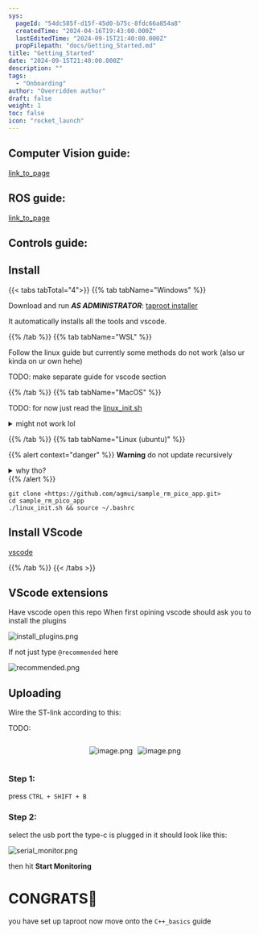 ```yaml
---
sys:
  pageId: "54dc585f-d15f-45d0-b75c-8fdc66a854a8"
  createdTime: "2024-04-16T19:43:00.000Z"
  lastEditedTime: "2024-09-15T21:40:00.000Z"
  propFilepath: "docs/Getting_Started.md"
title: "Getting_Started"
date: "2024-09-15T21:40:00.000Z"
description: ""
tags:
  - "Onboarding"
author: "Overridden author"
draft: false
weight: 1
toc: false
icon: "rocket_launch"
---
```


## Computer Vision guide:

[link_to_page](86d45bc0-388b-4d26-8848-44f255f73d0e)

## ROS guide:

[link_to_page](3c76c1de-ec8f-46d6-8b0a-294005edc2d5)

## Controls guide:

## Install

{{< tabs tabTotal="4">}}
{{% tab tabName="Windows" %}}

Download and run _**AS ADMINISTRATOR**_: [taproot installer](https://github.com/Thornbots/TeachingFreshies/releases/tag/1.0)

It automatically installs all the tools and vscode.

{{% /tab %}}
{{% tab tabName="WSL" %}}

Follow the linux guide but currently some methods do not work (also ur kinda on ur own hehe)

TODO: make separate guide for vscode section

{{% /tab %}}
{{% tab tabName="MacOS" %}}

TODO: for now just read the [linux_init.sh](https://github.com/agmui/sample_rm_pico_app/blob/main/linux_init.sh)

<details>
<summary>might not work lol</summary>

`brew install libusb pkg-config`

Next install: [vscode](https://code.visualstudio.com/Download)

</details>

{{% /tab %}}
{{% tab tabName="Linux (ubuntu)" %}}

{{% alert context="danger" %}}
**Warning** do not update recursively
<details>
<summary>why tho?</summary>
There are some submodules that may go on for a while (like tinyusb) and I highly
recommend you don't need to get them.
If you want to see what submodules I update just look in `linux_init.sh`
</details>
{{% /alert %}}

```shell
git clone <https://github.com/agmui/sample_rm_pico_app.git>
cd sample_rm_pico_app
./linux_init.sh && source ~/.bashrc
```

## Install VScode

[vscode](https://code.visualstudio.com/Download)

{{% /tab %}}
{{< /tabs >}}

## VScode extensions

Have vscode open this repo
When first opining vscode should ask you to install the plugins

![install_plugins.png](https://prod-files-secure.s3.us-west-2.amazonaws.com/d518164a-d88e-44d1-a4ee-3adb3bd8bce0/89bd30f0-1825-4e77-867b-0a41ce370880/install_plugins.png?X-Amz-Algorithm=AWS4-HMAC-SHA256&X-Amz-Content-Sha256=UNSIGNED-PAYLOAD&X-Amz-Credential=ASIAZI2LB4667BZ4NR3X%2F20250327%2Fus-west-2%2Fs3%2Faws4_request&X-Amz-Date=20250327T003824Z&X-Amz-Expires=3600&X-Amz-Security-Token=IQoJb3JpZ2luX2VjEM%2F%2F%2F%2F%2F%2F%2F%2F%2F%2F%2FwEaCXVzLXdlc3QtMiJGMEQCIHeYZ7yvlokBPwsv6D268%2FOXjmA%2FNk1Da8Fyns494FOKAiB3bbJpy8yHCoCB4aH9quM2efO1uX%2BJziW6WoZAUjWVICr%2FAwg4EAAaDDYzNzQyMzE4MzgwNSIMDeNKpyrJKyYfPaJ8KtwDQzzODzDr973%2BpuWI4aNdq6nPS6HaEy8N4anxCVH%2BFfGZ8QiF99hrXuAjm2OCcJoJLArAg%2BGeCx1GQE2IDXyd7d%2BlDf%2B9qSw%2B72X4lHF65%2BGlq%2Br8hxuxDFA4Fhi%2FV9pbvZ602XptCy4nAh1O2FgkmwhViXzGT7igdV6vgzQhDdgkpFNDUEEWiBiCt%2Bj%2B72y%2Fi%2BFqJmEgEX%2FpHojkbqGC1fvkkJcRO1npfgjCIJ8wCYVe%2BuIwf8bb279QqpObwlAXeQuqFad8Hq%2F%2BRdGYCNxP%2FfwSfIOHJABdblW2PFx4NrEldI80XLEfDKt71lsMOmIqrQ6HDm0TOSzxP4I5yh%2BCqLi9%2FVo5VbybyR1Yh2D3MwH6BIL%2FVqr%2F193X7j7H34Uz3FWN8tf%2FwZypmBtSyAPUB0KlhabKXv7xLaMT2CAzQPNR7QkvAUW5Tbg0EW04nmfOK8cq3TPwKTq6J9oCCi3YBugWHNJooQ6iwr1qqSB4L7XNnydU10eUbGgVBaJcueLl5%2F2PABcpuKkXj%2BUFe%2FfHy50ABAhnTlneT%2BlYa2QOMWi6d%2FfGhR3FdOaz0hz9ECfLjsumOxqZ1wX5Tgi8yhLc5ragQRpLnG9qgbm1BZZUMmbfVuEke7k%2BVfG24A8w942SvwY6pgHSBIncTyVI%2FVX68pLKqKJ2my3nVJgg6KmnDW%2FQjxGAARtF32IHxdJUEn46%2B5yBZehKEwVPgMIAmSlXvcPyadQfA8msiFQ0mJYjaY5kJ69RQbk4p93E1nHU7zk15XPY15H9uxnVHs%2BGgWFX2EmFaBlsbgFOD6HRBm28GpJKLfTT2rXhCIr93gm2OwtGgTu603GmTaRY3dJyADAbjqUfGAkZzs%2FoUkEe&X-Amz-Signature=10e03bb5036126bcc57c17b6a0e315a027823f26764b07e9bfbfd8c85b6e5c80&X-Amz-SignedHeaders=host&x-id=GetObject)

If not just type `@recommended` here  

![recommended.png](https://prod-files-secure.s3.us-west-2.amazonaws.com/d518164a-d88e-44d1-a4ee-3adb3bd8bce0/61e661e9-5d85-4dfc-be0d-8d2097a5e793/recommended.png?X-Amz-Algorithm=AWS4-HMAC-SHA256&X-Amz-Content-Sha256=UNSIGNED-PAYLOAD&X-Amz-Credential=ASIAZI2LB4667BZ4NR3X%2F20250327%2Fus-west-2%2Fs3%2Faws4_request&X-Amz-Date=20250327T003824Z&X-Amz-Expires=3600&X-Amz-Security-Token=IQoJb3JpZ2luX2VjEM%2F%2F%2F%2F%2F%2F%2F%2F%2F%2F%2FwEaCXVzLXdlc3QtMiJGMEQCIHeYZ7yvlokBPwsv6D268%2FOXjmA%2FNk1Da8Fyns494FOKAiB3bbJpy8yHCoCB4aH9quM2efO1uX%2BJziW6WoZAUjWVICr%2FAwg4EAAaDDYzNzQyMzE4MzgwNSIMDeNKpyrJKyYfPaJ8KtwDQzzODzDr973%2BpuWI4aNdq6nPS6HaEy8N4anxCVH%2BFfGZ8QiF99hrXuAjm2OCcJoJLArAg%2BGeCx1GQE2IDXyd7d%2BlDf%2B9qSw%2B72X4lHF65%2BGlq%2Br8hxuxDFA4Fhi%2FV9pbvZ602XptCy4nAh1O2FgkmwhViXzGT7igdV6vgzQhDdgkpFNDUEEWiBiCt%2Bj%2B72y%2Fi%2BFqJmEgEX%2FpHojkbqGC1fvkkJcRO1npfgjCIJ8wCYVe%2BuIwf8bb279QqpObwlAXeQuqFad8Hq%2F%2BRdGYCNxP%2FfwSfIOHJABdblW2PFx4NrEldI80XLEfDKt71lsMOmIqrQ6HDm0TOSzxP4I5yh%2BCqLi9%2FVo5VbybyR1Yh2D3MwH6BIL%2FVqr%2F193X7j7H34Uz3FWN8tf%2FwZypmBtSyAPUB0KlhabKXv7xLaMT2CAzQPNR7QkvAUW5Tbg0EW04nmfOK8cq3TPwKTq6J9oCCi3YBugWHNJooQ6iwr1qqSB4L7XNnydU10eUbGgVBaJcueLl5%2F2PABcpuKkXj%2BUFe%2FfHy50ABAhnTlneT%2BlYa2QOMWi6d%2FfGhR3FdOaz0hz9ECfLjsumOxqZ1wX5Tgi8yhLc5ragQRpLnG9qgbm1BZZUMmbfVuEke7k%2BVfG24A8w942SvwY6pgHSBIncTyVI%2FVX68pLKqKJ2my3nVJgg6KmnDW%2FQjxGAARtF32IHxdJUEn46%2B5yBZehKEwVPgMIAmSlXvcPyadQfA8msiFQ0mJYjaY5kJ69RQbk4p93E1nHU7zk15XPY15H9uxnVHs%2BGgWFX2EmFaBlsbgFOD6HRBm28GpJKLfTT2rXhCIr93gm2OwtGgTu603GmTaRY3dJyADAbjqUfGAkZzs%2FoUkEe&X-Amz-Signature=3826c13ebe3c5bc64bc7afa57e0fd128683662acb05c4f107a478c914618e201&X-Amz-SignedHeaders=host&x-id=GetObject)

## Uploading

Wire the ST-link according to this:

TODO:

<div style="display: flex;flex-direction: row; column-gap:10px; max-width: 630px;justify-content: center;">
<div>

![image.png](https://prod-files-secure.s3.us-west-2.amazonaws.com/d518164a-d88e-44d1-a4ee-3adb3bd8bce0/210ecb78-1116-4d7b-b9b7-2292f66fa2c2/image.png?X-Amz-Algorithm=AWS4-HMAC-SHA256&X-Amz-Content-Sha256=UNSIGNED-PAYLOAD&X-Amz-Credential=ASIAZI2LB466VU5QYVYF%2F20250327%2Fus-west-2%2Fs3%2Faws4_request&X-Amz-Date=20250327T003834Z&X-Amz-Expires=3600&X-Amz-Security-Token=IQoJb3JpZ2luX2VjEM%2F%2F%2F%2F%2F%2F%2F%2F%2F%2F%2FwEaCXVzLXdlc3QtMiJHMEUCIQD5dW%2BSdOgVw5d4DKpGYyuTDqH%2FHDSR3lVZFZiuvYty%2FQIgMBcec4x4PMHXBK3v81jBgEReH3d%2BZgKb07v4y%2BWDj5gq%2FwMIOBAAGgw2Mzc0MjMxODM4MDUiDK4x063rf3HEh2bm0yrcA3bc0icwuFZap83moX6YQ%2FSfKZMXcX3fvE4doJ6j6uNpfEsp0v8QY9boKbS5cwxlWwh94VUkZgBD8lMufAC7YSTETSStKW3JZHD5mGfFJ6ROUGSCt1164Y9wMqcvr5bxtwcOis8JyMCQvtJFmqwapObzFFUE8iNGsH2opI1Y8UgEP0hMY1H9paExLQjWhNC%2BIMlSq2SsC%2BGdKURZFL3h3liaLm4tGjKbW76fCbPzBlWxyW4R31tpN7O%2F23No8s9b0pZ7aTjlP6%2F7IYadu4HOE1nuE4IkRlCD73%2FBezbXum63Xn%2BcQZJSGvHdOHTWD3j8W5BGPbWVGqlYmj4xSJkr9COhQO1PkbJXc8pps%2FP5GVj%2BTSHX4%2BTXvwQnEyWJEOq7ys%2FzPxxJ3IoYDREpQxjBUup%2F%2BChljOgixSyrdEqpzA0KmR8ZbY8OSY5PPXWzIvJ60G0jDCHDagDMrnGJPVbiK%2BIiv2q%2F9K3%2BoNRlT27ZcO1XERfe6od3ByopRuJQEiyqdTEqUWIiNJijteo4NeThI5vFlzx3%2BvCHe15k3WTo80E%2FgB6af0qy3m35b8pgOwODxe6lBsL6LeSSzWtYozPElDVDm9SVoSu7yiqUjn3eiBwSBBLniJRsxOOqKdL5MNGNkr8GOqUBfNIddLS%2BruCue315tDeJSFmEn%2FNRlqUbQTtYnx3Kvquqc%2B0dy59Bn%2F8UG5uM952sDnwTC9M6%2BUAnOzEptK5o52kGQD8qfOkWiRV2DxU9n8zsjVdN1Wl8ieUmO2elRxmUx7pKsWelv6edzp0Hmkhvh%2BvzvsqqVsAsdL7QHw0g6f1k%2B5RVOuhufNkCTtcv3dYjj27P6%2B%2BA54RZ0HmqOo1QAcKoh2gD&X-Amz-Signature=04cc47d20156ef1834a3809219d1b059df17861af10f1ff391892e95ba487a16&X-Amz-SignedHeaders=host&x-id=GetObject)

</div>
<div>

![image.png](https://prod-files-secure.s3.us-west-2.amazonaws.com/d518164a-d88e-44d1-a4ee-3adb3bd8bce0/33a0fd0f-8ca6-4a86-8e09-26e95ded1fff/image.png?X-Amz-Algorithm=AWS4-HMAC-SHA256&X-Amz-Content-Sha256=UNSIGNED-PAYLOAD&X-Amz-Credential=ASIAZI2LB466VPUWL7DY%2F20250327%2Fus-west-2%2Fs3%2Faws4_request&X-Amz-Date=20250327T003834Z&X-Amz-Expires=3600&X-Amz-Security-Token=IQoJb3JpZ2luX2VjEM%2F%2F%2F%2F%2F%2F%2F%2F%2F%2F%2FwEaCXVzLXdlc3QtMiJIMEYCIQD%2B9kg2rBVvMgvYUuZLVznULGbq10RKOcn8i6ax9G3OugIhAOJ%2Bq9hXXbcmrSgi%2B00q6Zbx7x6jW9hR4829HXvsEuCkKv8DCDgQABoMNjM3NDIzMTgzODA1IgzqcCjbw1JLvIm6cG8q3AN8JqgoPDoh9ioz9APnXX2BHaRY6HM24Qwka8uUvPn2rxIz4JYBKG11Ge9VAYF5mIERg%2Fnmid2uPURUgFjyIy6ybhwvUbL8S0U1EVfbapbbxR8jasaDKVRPY2ZQYBbq9PEe6%2BWsLc72uviKtSxJZW7ildnYG8%2FvaYuVrBRYEqjpTwgJM2dSFHELSo8V0tQ2G6gI8P2zQtyvI5A%2FgO0Zi0xdnlo%2BrAdL%2BKly33%2BAk2EvlCokZywfFtB7E3KF3t2Sk2OjAeCIjob8d2Acp95kNm3iDdZq2EQz7PltwjyBb1AlX%2FMnRVNP0VLibqDm8eD%2FSdhErW9VAK4lO76FlXIne7Bzwck12y8xQSsm6LB4zJM2NDVJPiIWg6VMojHHpIfGQJPCua3RGUjJUGjiMDHVUMZ5TBmmcpjd50TOtzDd6KXyQDqcGPa%2BKOu5imsUMxblkrKe55FlsYA2KoPokLw6gTtsgM4JtaAhOSWLSJ6xudlxsdPQDkpHGxsQ7hCuzWWYy%2FteS87GwtoH9R8fzt73rf%2FvBA65YJrbnu6KhfjqB%2FcEGxJodSvGvQtmP04wA%2Bp81gHb2vUg2AEqSRZvd9sulr9pyHhhLqgyWhMY%2BAE4q%2BKflwzPLB4M617xzXl%2FHDD%2BjJK%2FBjqkAcqpVQAygPL%2B9yw6Y4whlZRjfkzbpUjY%2FizuKoDAUylAYs%2FyZlmQ0FHI0s5pAjVdBC1nFxPeXtLRkTZBIG%2BLf3LD3kRzSjqfn0tJCwxuXrsq62toIDgvKWjqvOZh%2F8UXEe2zFKypSc3xH9RCsgfqKZxkm81ooM5st%2BEH%2FZ5QETey85MOo%2F8DhXrN1f9AEKketwKGjT1YVSYLL1NxXutgoVTS2Dnm&X-Amz-Signature=1ba833155aa85fa8479e89ce51dea746fc8f0f9a491917357d0cfa07003e5765&X-Amz-SignedHeaders=host&x-id=GetObject)

</div>
</div>

### Step 1:

press `CTRL + SHIFT + B`

### Step 2:

select the usb port the type-c is plugged in it should look like this:

![serial_monitor.png](https://prod-files-secure.s3.us-west-2.amazonaws.com/d518164a-d88e-44d1-a4ee-3adb3bd8bce0/f03f4774-05d4-4393-b6a0-d5efb6d315ab/serial_monitor.png?X-Amz-Algorithm=AWS4-HMAC-SHA256&X-Amz-Content-Sha256=UNSIGNED-PAYLOAD&X-Amz-Credential=ASIAZI2LB4667BZ4NR3X%2F20250327%2Fus-west-2%2Fs3%2Faws4_request&X-Amz-Date=20250327T003824Z&X-Amz-Expires=3600&X-Amz-Security-Token=IQoJb3JpZ2luX2VjEM%2F%2F%2F%2F%2F%2F%2F%2F%2F%2F%2FwEaCXVzLXdlc3QtMiJGMEQCIHeYZ7yvlokBPwsv6D268%2FOXjmA%2FNk1Da8Fyns494FOKAiB3bbJpy8yHCoCB4aH9quM2efO1uX%2BJziW6WoZAUjWVICr%2FAwg4EAAaDDYzNzQyMzE4MzgwNSIMDeNKpyrJKyYfPaJ8KtwDQzzODzDr973%2BpuWI4aNdq6nPS6HaEy8N4anxCVH%2BFfGZ8QiF99hrXuAjm2OCcJoJLArAg%2BGeCx1GQE2IDXyd7d%2BlDf%2B9qSw%2B72X4lHF65%2BGlq%2Br8hxuxDFA4Fhi%2FV9pbvZ602XptCy4nAh1O2FgkmwhViXzGT7igdV6vgzQhDdgkpFNDUEEWiBiCt%2Bj%2B72y%2Fi%2BFqJmEgEX%2FpHojkbqGC1fvkkJcRO1npfgjCIJ8wCYVe%2BuIwf8bb279QqpObwlAXeQuqFad8Hq%2F%2BRdGYCNxP%2FfwSfIOHJABdblW2PFx4NrEldI80XLEfDKt71lsMOmIqrQ6HDm0TOSzxP4I5yh%2BCqLi9%2FVo5VbybyR1Yh2D3MwH6BIL%2FVqr%2F193X7j7H34Uz3FWN8tf%2FwZypmBtSyAPUB0KlhabKXv7xLaMT2CAzQPNR7QkvAUW5Tbg0EW04nmfOK8cq3TPwKTq6J9oCCi3YBugWHNJooQ6iwr1qqSB4L7XNnydU10eUbGgVBaJcueLl5%2F2PABcpuKkXj%2BUFe%2FfHy50ABAhnTlneT%2BlYa2QOMWi6d%2FfGhR3FdOaz0hz9ECfLjsumOxqZ1wX5Tgi8yhLc5ragQRpLnG9qgbm1BZZUMmbfVuEke7k%2BVfG24A8w942SvwY6pgHSBIncTyVI%2FVX68pLKqKJ2my3nVJgg6KmnDW%2FQjxGAARtF32IHxdJUEn46%2B5yBZehKEwVPgMIAmSlXvcPyadQfA8msiFQ0mJYjaY5kJ69RQbk4p93E1nHU7zk15XPY15H9uxnVHs%2BGgWFX2EmFaBlsbgFOD6HRBm28GpJKLfTT2rXhCIr93gm2OwtGgTu603GmTaRY3dJyADAbjqUfGAkZzs%2FoUkEe&X-Amz-Signature=d0c217c474da2d4794d9a8584e05eade89743759a2b3186f45c9ea57d57f0b6d&X-Amz-SignedHeaders=host&x-id=GetObject)

then hit **Start Monitoring**

# CONGRATS🎉

you have set up taproot now move onto the `C++_basics` guide
